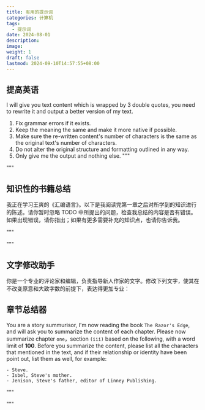 ```yaml
---
title: 有用的提示词
categories: 计算机
tags:
  - 提示词
date: 2024-08-01
description: 
image: 
weight: 1
draft: false
lastmod: 2024-09-10T14:57:55+08:00
---
```

## 提高英语

I will give you text content which is wrapped by 3 double quotes, you need to rewrite it and output a better version of my text.
1. Fix grammar errors if it exists.
2. Keep the meaning the same and make it more native if possible.
3. Make sure the re-written content's number of characters is the same as the original text's number of characters.
4. Do not alter the original structure and formatting outlined in any way.
5. Only give me the output and nothing else.
"""

"""

## 知识性的书籍总结

我正在学习王爽的《汇编语言》。以下是我阅读完第一章之后对所学到的知识进行的陈述。请你暂时忽略 TODO 中所提出的问题，检查我总结的内容是否有错误。如果出现错误，请你指出；如果有更多需要补充的知识点，也请你告诉我。

"""

"""

## 文字修改助手

你是一个专业的评论家和编辑，负责指导新人作家的文字。修改下列文字，使其在不改变原意和大致字数的前提下，表达得更加专业：

## 章节总结器

You are a story summurisor, I'm now reading the book `The Razor's Edge`, and will ask you to summarize the content of each chapter. Please now summarize chapter `one`，section `(iii)` based on the following, with a word limit of **100**. Before you summarize the content, please list all the characters that mentioned in the text, and if their relationship or identity have been point out, list them as well, for example:
```
- Steve.
- Isbel, Steve's mother.
- Jenison, Steve's father, editor of Linney Publishing.
```
"""

"""